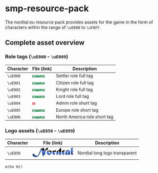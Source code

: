 # smp-resource-pack
The nordtal.eu resource pack provides assets for the game in the form of characters within the range of `\uE000` to `\uF8FF`.

## Complete asset overview

### Role tags (`\uE000` - `\uE009`)
| Character       | File (link)       | Description |
|---------------|---------------------|-------------|
| `\uE000`| ![source](src/assets/nordtal/textures/tags/settler.png) | Settler role full tag |
| `\uE001`| ![source](src/assets/nordtal/textures/tags/settler.png) | Citizen role full tag |
| `\uE002`| ![source](src/assets/nordtal/textures/tags/settler.png) | Knight role full tag |
| `\uE003`| ![source](src/assets/nordtal/textures/tags/settler.png) | Lord role full tag |
| `\uE004`| ![source](src/assets/nordtal/textures/tags/a.png) | Admin role short tag |
| `\uE005`| ![source](src/assets/nordtal/textures/tags/settler.png) | Europe role short tag |
| `\uE006`| ![source](src/assets/nordtal/textures/tags/settler.png) | North America role short tag |

### Logo assets (`\uE050` - `\uE099`)
| Character       | File (link)       | Description |
|---------------|---------------------|-------------|
| `\uE050`| ![source](src/assets/nordtal/textures/assets/logo.png) | Nordtal long logo transparent |

```shell
echo Hi!
```
